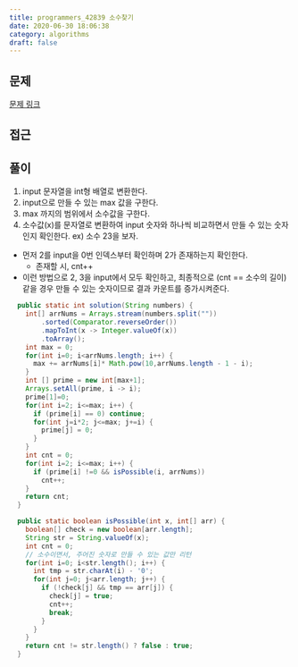 ```yaml
---
title: programmers_42839 소수찾기
date: 2020-06-30 18:06:38
category: algorithms
draft: false
---
```


## 문제
[문제 링크](https://programmers.co.kr/learn/courses/30/lessons/42839)


## 접근



## 풀이
1. input 문자열을 int형 배열로 변환한다.
2. input으로 만들 수 있는 max 값을 구한다.
3. max 까지의 범위에서 소수값을 구한다.
4. 소수값(x)를 문자열로 변환하여 input 숫자와 하나씩 비교하면서 만들 수 있는 숫자인지 확인한다.
ex) 소수 23을 보자.
- 먼저 2를 input을 0번 인덱스부터 확인하며 2가 존재하는지 확인한다.
  - 존재할 시, cnt++
- 이런 방법으로 2, 3을 input에서 모두 확인하고, 최종적으로 (cnt == 소수의 길이) 같을 경우
만들 수 있는 숫자이므로 결과 카운트를 증가시켜준다.



```java
  public static int solution(String numbers) {
    int[] arrNums = Arrays.stream(numbers.split(""))
        .sorted(Comparator.reverseOrder())
        .mapToInt(x -> Integer.valueOf(x))
        .toArray();
    int max = 0;
    for(int i=0; i<arrNums.length; i++) {
      max += arrNums[i]* Math.pow(10,arrNums.length - 1 - i);
    }
    int [] prime = new int[max+1];
    Arrays.setAll(prime, i -> i);
    prime[1]=0;
    for(int i=2; i<=max; i++) {
      if (prime[i] == 0) continue;
      for(int j=i*2; j<=max; j+=i) {
        prime[j] = 0;
      }
    }
    int cnt = 0;
    for(int i=2; i<=max; i++) {
      if (prime[i] !=0 && isPossible(i, arrNums))
        cnt++;
    }
    return cnt;
  }

  public static boolean isPossible(int x, int[] arr) {
    boolean[] check = new boolean[arr.length];
    String str = String.valueOf(x);
    int cnt = 0;
    // 소수이면서, 주어진 숫자로 만들 수 있는 값만 리턴
    for(int i=0; i<str.length(); i++) {
      int tmp = str.charAt(i) - '0';
      for(int j=0; j<arr.length; j++) {
        if (!check[j] && tmp == arr[j]) {
          check[j] = true;
          cnt++;
          break;
        }
      }
    }
    return cnt != str.length() ? false : true;
  }
```
